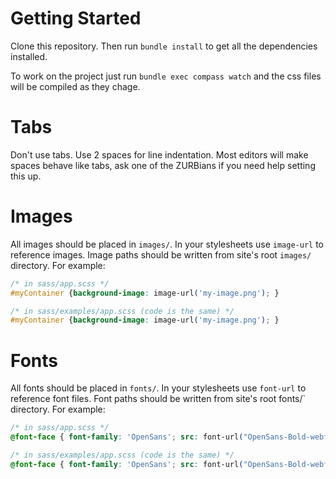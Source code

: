Getting Started
===============

Clone this repository.  Then run `bundle install` to get all the dependencies installed.

To work on the project just run `bundle exec compass watch` and the css files will be compiled as they chage.

Tabs
====

Don't use tabs.  Use 2 spaces for line indentation.  Most editors will make spaces behave like tabs, ask one of the ZURBians if you need help setting this up.

Images
======

All images should be placed in `images/`.  In your stylesheets use `image-url` to reference images.  Image paths should be written from site's root `images/` directory.  For example:

```css
/* in sass/app.scss */
#myContainer {background-image: image-url('my-image.png'); }

/* in sass/examples/app.scss (code is the same) */
#myContainer {background-image: image-url('my-image.png'); }
```

Fonts
=====

All fonts should be placed in `fonts/`.  In your stylesheets use `font-url` to reference font files.  Font paths should be written from site's root fonts/` directory.  For example:

```css
/* in sass/app.scss */
@font-face { font-family: 'OpenSans'; src: font-url("OpenSans-Bold-webfont.eot"); }

/* in sass/examples/app.scss (code is the same) */
@font-face { font-family: 'OpenSans'; src: font-url("OpenSans-Bold-webfont.eot"); }
```
